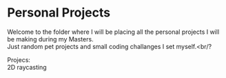 
# Personal Projects

Welcome to the folder where I will be placing all the personal projects I will be making during my Masters. <br/>
Just random pet projects and small coding challanges I set myself.<br/?

Projecs:<br/>
2D raycasting
